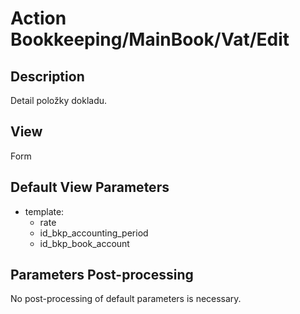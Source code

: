 # Action Bookkeeping/MainBook/Vat/Edit

## Description

Detail položky dokladu. 

## View

Form

## Default View Parameters

* template:
  * rate
  * id_bkp_accounting_period
  * id_bkp_book_account

## Parameters Post-processing

No post-processing of default parameters is necessary.